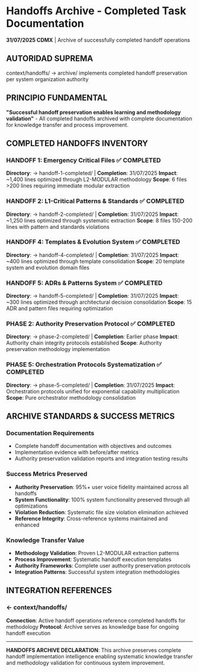 # Handoffs Archive - Completed Task Documentation

**31/07/2025 CDMX** | Archive of successfully completed handoff operations

## AUTORIDAD SUPREMA
context/handoffs/ → archive/ implements completed handoff preservation per system organization authority

## PRINCIPIO FUNDAMENTAL
**"Successful handoff preservation enables learning and methodology validation"** - All completed handoffs archived with complete documentation for knowledge transfer and process improvement.

## COMPLETED HANDOFFS INVENTORY

### **HANDOFF 1: Emergency Critical Files** ✅ COMPLETED
**Directory**: → handoff-1-completed/ | **Completion**: 31/07/2025
**Impact**: ~1,400 lines optimized through L2-MODULAR methodology
**Scope**: 6 files >200 lines requiring immediate modular extraction

### **HANDOFF 2: L1-Critical Patterns & Standards** ✅ COMPLETED  
**Directory**: → handoff-2-completed/ | **Completion**: 31/07/2025
**Impact**: ~1,250 lines optimized through systematic extraction
**Scope**: 8 files 150-200 lines with pattern and standards violations

### **HANDOFF 4: Templates & Evolution System** ✅ COMPLETED
**Directory**: → handoff-4-completed/ | **Completion**: 31/07/2025
**Impact**: ~400 lines optimized through template consolidation
**Scope**: 20 template system and evolution domain files

### **HANDOFF 5: ADRs & Patterns System** ✅ COMPLETED
**Directory**: → handoff-5-completed/ | **Completion**: 31/07/2025
**Impact**: ~300 lines optimized through architectural decision consolidation
**Scope**: 15 ADR and pattern files requiring optimization

### **PHASE 2: Authority Preservation Protocol** ✅ COMPLETED
**Directory**: → phase-2-completed/ | **Completion**: Earlier phase
**Impact**: Authority chain integrity protocols established
**Scope**: Authority preservation methodology implementation

### **PHASE 5: Orchestration Protocols Systematization** ✅ COMPLETED
**Directory**: → phase-5-completed/ | **Completion**: 31/07/2025
**Impact**: Orchestration protocols unified for exponential capability multiplication
**Scope**: Pure orchestrator methodology consolidation

## ARCHIVE STANDARDS & SUCCESS METRICS

### **Documentation Requirements**
- Complete handoff documentation with objectives and outcomes
- Implementation evidence with before/after metrics
- Authority preservation validation reports and integration testing results

### **Success Metrics Preserved**
- **Authority Preservation**: 95%+ user voice fidelity maintained across all handoffs
- **System Functionality**: 100% system functionality preserved through all optimizations  
- **Violation Reduction**: Systematic file size violation elimination achieved
- **Reference Integrity**: Cross-reference systems maintained and enhanced

### **Knowledge Transfer Value**
- **Methodology Validation**: Proven L2-MODULAR extraction patterns
- **Process Improvement**: Systematic handoff execution templates
- **Authority Frameworks**: Complete user authority preservation protocols
- **Integration Patterns**: Successful system integration methodologies

## INTEGRATION REFERENCES

### ← context/handoffs/
**Connection**: Active handoff operations reference completed handoffs for methodology
**Protocol**: Archive serves as knowledge base for ongoing handoff execution

---

**HANDOFFS ARCHIVE DECLARATION**: This archive preserves complete handoff implementation intelligence enabling systematic knowledge transfer and methodology validation for continuous system improvement.